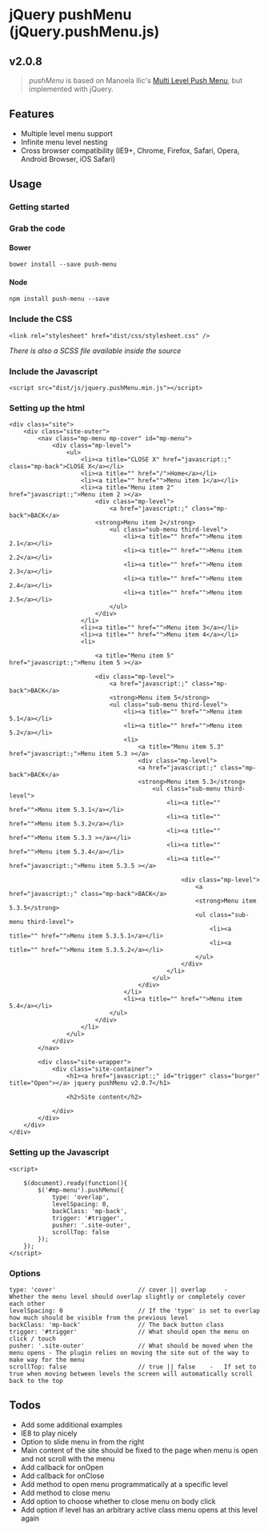 # jQuery pushMenu (jQuery.pushMenu.js)

## v2.0.8

> *pushMenu* is based on Manoela llic's [Multi Level Push Menu](https://github.com/codrops/MultiLevelPushMenu), but implemented with jQuery.

## Features

 - Multiple level menu support
 - Infinite menu level nesting
 - Cross browser compatibility (IE9+, Chrome, Firefox, Safari, Opera, Android Browser, iOS Safari)

## Usage

### Getting started

### Grab the code

#### Bower

    bower install --save push-menu

#### Node

    npm install push-menu --save

### Include the CSS

```
<link rel="stylesheet" href="dist/css/stylesheet.css" />
```

*There is also a SCSS file available inside the source*

### Include the Javascript

```
<script src="dist/js/jquery.pushMenu.min.js"></script>
```

### Setting up the html

    <div class="site">
        <div class="site-outer">
            <nav class="mp-menu mp-cover" id="mp-menu">
                <div class="mp-level">
                    <ul>
                        <li><a title="CLOSE X" href="javascript:;" class="mp-back">CLOSE X</a></li>
                        <li><a title="" href="/">Home</a></li>
                        <li><a title="" href="">Menu item 1</a></li>
                        <li><a title="Menu item 2" href="javascript:;">Menu item 2 ></a>
                            <div class="mp-level">
                                <a href="javascript:;" class="mp-back">BACK</a>
                            <strong>Menu item 2</strong>
                                <ul class="sub-menu third-level">
                                    <li><a title="" href="">Menu item 2.1</a></li>
                                    <li><a title="" href="">Menu item 2.2</a></li>
                                    <li><a title="" href="">Menu item 2.3</a></li>
                                    <li><a title="" href="">Menu item 2.4</a></li>
                                    <li><a title="" href="">Menu item 2.5</a></li>
                                </ul>
                            </div>
                        </li>
                        <li><a title="" href="">Menu item 3</a></li>
                        <li><a title="" href="">Menu item 4</a></li>
                        <li>

                            <a title="Menu item 5" href="javascript:;">Menu item 5 ></a>

                            <div class="mp-level">
                                <a href="javascript:;" class="mp-back">BACK</a>
                                <strong>Menu item 5</strong>
                                <ul class="sub-menu third-level">
                                    <li><a title="" href="">Menu item 5.1</a></li>
                                    <li><a title="" href="">Menu item 5.2</a></li>
                                    <li>
                                        <a title="Menu item 5.3" href="javascript:;">Menu item 5.3 ></a>
                                        <div class="mp-level">
                                        <a href="javascript:;" class="mp-back">BACK</a>
                                        <strong>Menu item 5.3</strong>
                                            <ul class="sub-menu third-level">
                                                <li><a title="" href="">Menu item 5.3.1</a></li>
                                                <li><a title="" href="">Menu item 5.3.2</a></li>
                                                <li><a title="" href="">Menu item 5.3.3 ></a></li>
                                                <li><a title="" href="">Menu item 5.3.4</a></li>
                                                <li><a title="" href="javascript:;">Menu item 5.3.5 ></a>

                                                    <div class="mp-level">
                                                        <a href="javascript:;" class="mp-back">BACK</a>
                                                        <strong>Menu item 5.3.5</strong>
                                                        <ul class="sub-menu third-level">
                                                            <li><a title="" href="">Menu item 5.3.5.1</a></li>
                                                            <li><a title="" href="">Menu item 5.3.5.2</a></li>
                                                        </ul>
                                                    </div>
                                                </li>
                                            </ul>
                                        </div>
                                    </li>                                        
                                    <li><a title="" href="">Menu item 5.4</a></li>
                                </ul>
                            </div>
                        </li>
                    </ul>
                </div>
            </nav>

            <div class="site-wrapper">
                <div class="site-container">
                    <h1><a href="javascript:;" id="trigger" class="burger" title="Open"></a> jquery pushMenu v2.0.7</h1>

                    <h2>Site content</h2>

                </div>
            </div>
        </div>
    </div>


### Setting up the Javascript

    <script>
        
        $(document).ready(function(){
            $('#mp-menu').pushMenu({
                type: 'overlap',
                levelSpacing: 0,
                backClass: 'mp-back',
                trigger: '#trigger',
                pusher: '.site-outer',
                scrollTop: false
            });
        });
    </script>

### Options
   
    type: 'cover'                       // cover || overlap     -   Whether the menu level should overlap slightly or completely cover each other
    levelSpacing: 0                     // If the 'type' is set to overlap how much should be visible from the previous level
    backClass: 'mp-back'                // The back button class
    trigger: '#trigger'                 // What should open the menu on click / touch
    pusher: '.site-outer'               // What should be moved when the menu opens - The plugin relies on moving the site out of the way to make way for the menu
    scrollTop: false                    // true || false    -   If set to true when moving between levels the screen will automatically scroll back to the top

## Todos

 - Add some additional examples
 - IE8 to play nicely
 - Option to slide menu in from the right
 - Main content of the site should be fixed to the page when menu is open and not scroll with the menu
 - Add callback for onOpen
 - Add callback for onClose
 - Add method to open menu programmatically at a specific level
 - Add method to close menu
 - Add option to choose whether to close menu on body click
 - Add option if level has an arbitrary active class menu opens at this level again